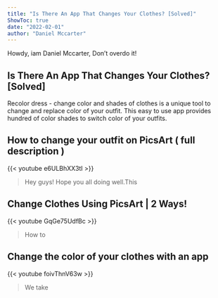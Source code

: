 ```yaml
---
title: "Is There An App That Changes Your Clothes? [Solved]"
ShowToc: true 
date: "2022-02-01"
author: "Daniel Mccarter" 
---
```


Howdy, iam Daniel Mccarter, Don’t overdo it!
## Is There An App That Changes Your Clothes? [Solved]
Recolor dress - change color and shades of clothes is a unique tool to change and replace color of your outfit. This easy to use app provides hundred of color shades to switch color of your outfits.

## How to change your outfit on PicsArt ( full description )
{{< youtube e6ULBhXX3tI >}}
>Hey guys! Hope you all doing well.This 

## Change Clothes Using PicsArt | 2 Ways!
{{< youtube GqGe75UdfBc >}}
>How to 

## Change the color of your clothes with an app
{{< youtube foivThnV63w >}}
>We take 

